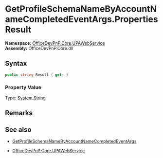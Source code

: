 # GetProfileSchemaNameByAccountNameCompletedEventArgs.Properties Result
  

**Namespace:** [OfficeDevPnP.Core.UPAWebService](OfficeDevPnP.Core.UPAWebService.md)  
**Assembly:** OfficeDevPnP.Core.dll  
## Syntax
```C#
public string Result { get; }
```

### Property Value
Type: [System.String](System.String.md) 

## Remarks 

## See also
- [GetProfileSchemaNameByAccountNameCompletedEventArgs](GetProfileSchemaNameByAccountNameCompletedEventArgs.md) 

- [OfficeDevPnP.Core.UPAWebService](OfficeDevPnP.Core.UPAWebService.md)
